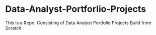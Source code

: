 # Data-Analyst-Portforlio-Projects
This is a Repo. Consisting of Data  Analyst Portfolio Projects Build from Scratch.  
